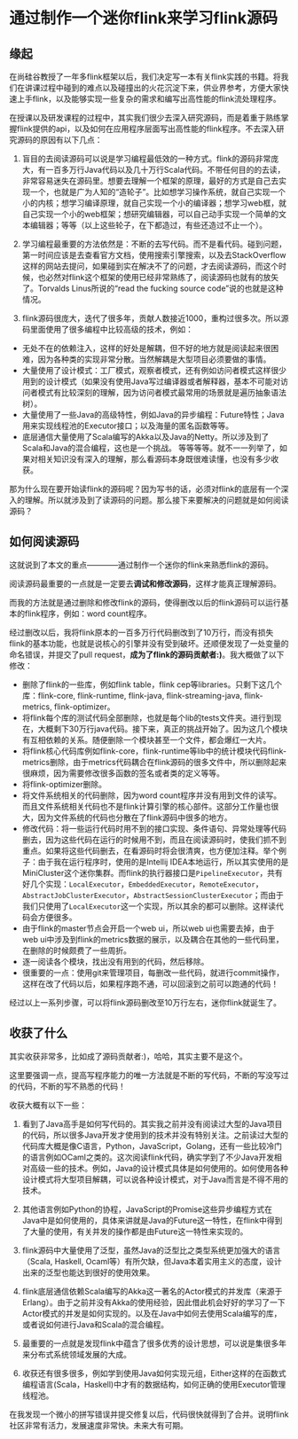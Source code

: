 # 通过制作一个迷你flink来学习flink源码

## 缘起

在尚硅谷教授了一年多flink框架以后，我们决定写一本有关flink实践的书籍。将我们在讲课过程中碰到的难点以及碰撞出的火花沉淀下来，供业界参考，方便大家快速上手flink，以及能够实现一些复杂的需求和编写出高性能的flink流处理程序。

在授课以及研发课程的过程中，其实我们很少去深入研究源码，而是着重于熟练掌握flink提供的api，以及如何在应用程序层面写出高性能的flink程序。不去深入研究源码的原因有以下几点：

1. 盲目的去阅读源码可以说是学习编程最低效的一种方式。flink的源码非常庞大，有一百多万行Java代码以及几十万行Scala代码。不带任何目的的去读，非常容易迷失在源码里。想要去理解一个框架的原理，最好的方式是自己去实现一个，也就是广为人知的“造轮子”。比如想学习操作系统，就自己实现一个小的内核；想学习编译原理，就自己实现一个小的编译器；想学习web框，就自己实现一个小的web框架；想研究编辑器，可以自己动手实现一个简单的文本编辑器；等等（以上这些轮子，在下都造过，有些还造过不止一个）。

2. 学习编程最重要的方法依然是：不断的去写代码。而不是看代码。碰到问题，第一时间应该是去查看官方文档，使用搜索引擎搜索，以及去StackOverflow这样的网站去提问，如果碰到实在解决不了的问题，才去阅读源码，而这个时候，也必然对flink这个框架的使用已经非常熟练了，阅读源码也就有的放矢了。Torvalds Linus所说的“read the fucking source code”说的也就是这种情况。

3. flink源码很庞大，迭代了很多年，贡献人数接近1000，重构过很多次。所以源码里面使用了很多编程中比较高级的技术，例如：
  * 无处不在的依赖注入，这样的好处是解耦，但不好的地方就是阅读起来很困难，因为各种类的实现非常分散。当然解耦是大型项目必须要做的事情。
  * 大量使用了设计模式：工厂模式，观察者模式，还有例如访问者模式这样很少用到的设计模式（如果没有使用Java写过编译器或者解释器，基本不可能对访问者模式有比较深刻的理解，因为访问者模式最常用的场景就是遍历抽象语法树）。
  * 大量使用了一些Java的高级特性，例如Java的异步编程：Future特性；Java用来实现线程池的Executor接口；以及海量的匿名函数等等。
  * 底层通信大量使用了Scala编写的Akka以及Java的Netty。所以涉及到了Scala和Java的混合编程，这也是一个挑战。
  等等等等。就不一一列举了，如果对相关知识没有深入的理解，那么看源码本身既很难读懂，也没有多少收获。
  
那为什么现在要开始读flink的源码呢？因为写书的话，必须对flink的底层有一个深入的理解。所以就涉及到了读源码的问题。那么接下来要解决的问题就是如何阅读源码？

## 如何阅读源码

这就说到了本文的重点————通过制作一个迷你的flink来熟悉flink的源码。

阅读源码最重要的一点就是一定要去**调试和修改源码**，这样才能真正理解源码。

而我的方法就是通过删除和修改flink的源码，使得删改以后的flink源码可以运行基本的flink程序，例如：word count程序。

经过删改以后，我将flink原本的一百多万行代码删改到了10万行，而没有损失flink的基本功能，也就是说核心的引擎并没有受到破坏。还顺便发现了一处变量的命名错误，并提交了pull request，**成为了flink的源码贡献者:)**。我大概做了以下修改：

* 删除了flink的一些库，例如flink table，flink cep等libraries。只剩下这几个库：flink-core, flink-runtime, flink-java, flink-streaming-java, flink-metrics, flink-optimizer。
* 将flink每个库的测试代码全部删除，也就是每个lib的tests文件夹。进行到现在，大概剩下30万行java代码。接下来，真正的挑战开始了。因为这几个模块有互相依赖的关系。随便删除一个模块甚至一个文件，都会爆红一大片。
* 将flink核心代码库例如flink-core，flink-runtime等lib中的统计模块代码flink-metrics删除，由于metrics代码耦合在flink源码的很多文件中，所以删除起来很麻烦，因为需要修改很多函数的签名或者类的定义等等。
* 将flink-optimizer删除。
* 将文件系统相关的代码删除，因为word count程序并没有用到文件的读写。而且文件系统相关代码也不是flink计算引擎的核心部件。这部分工作量也很大，因为文件系统的代码也分散在了flink源码中很多的地方。
* 修改代码：将一些运行代码时用不到的接口实现、条件语句、异常处理等代码删去，因为这些代码在运行的时候用不到，而且在阅读源码时，使我们抓不到重点。如果将这些代码删去，在看源码时将会很清爽，也方便加注释。举个例子：由于我在运行程序时，使用的是Intellij IDEA本地运行，所以其实使用的是MiniCluster这个迷你集群。而flink的执行器接口是`PipelineExecutor`，共有好几个实现：`LocalExecutor`，`EmbeddedExecutor`，`RemoteExecutor`，`AbstractJobClusterExecutor`，`AbstractSessionClusterExecutor`；而由于我们只使用了`LocalExecutor`这一个实现，所以其余的都可以删除。这样读代码会方便很多。
* 由于flink的master节点会开启一个web ui，所以web ui也需要去掉，由于web ui中涉及到flink的metrics数据的展示，以及耦合在其他的一些代码里，在删除的时候颇费了一些周折。
* 逐一阅读各个模块，找出没有用到的代码，然后移除。
* 很重要的一点：使用git来管理项目，每删改一些代码，就进行commit操作，这样在改了代码以后，如果程序跑不通，可以回滚到之前可以跑通的代码！

经过以上一系列步骤，可以将flink源码删改至10万行左右，迷你flink就诞生了。

## 收获了什么

其实收获非常多，比如成了源码贡献者:)，哈哈，其实主要不是这个。

这里要强调一点，提高写程序能力的唯一方法就是不断的写代码，不断的写没写过的代码，不断的写不熟悉的代码！

收获大概有以下一些：

1. 看到了Java高手是如何写代码的。其实我之前并没有阅读过大型的Java项目的代码，所以很多Java开发才使用到的技术并没有特别关注。之前读过大型的代码库大概是像C语言，Python，JavaScript，Golang，还有一些比较冷门的语言例如OCaml之类的。这次阅读flink代码，确实学到了不少Java开发相对高级一些的技术。例如，Java的设计模式具体是如何使用的。如何使用各种设计模式将大型项目解耦，可以说各种设计模式，对于Java而言是不得不用的技术。

2. 其他语言例如Python的协程，JavaScript的Promise这些异步编程方式在Java中是如何使用的，具体来讲就是Java的Future这一特性，在flink中得到了大量的使用，有关并发的操作都是由Future这一特性来实现的。

3. flink源码中大量使用了泛型，虽然Java的泛型比之类型系统更加强大的语言（Scala, Haskell, Ocaml等）有所欠缺，但Java本着实用主义的态度，设计出来的泛型也能达到很好的使用效果。

4. flink底层通信依赖Scala编写的Akka这一著名的Actor模式的并发库（来源于Erlang）。由于之前并没有Akka的使用经验，因此借此机会好好的学习了一下Actor模式的并发是如何实现的。以及在Java中如何去使用Scala编写的库，或者说如何进行Java和Scala的混合编程。

5. 最重要的一点就是发现flink中蕴含了很多优秀的设计思想，可以说是集很多年来分布式系统领域发展的大成。

6. 收获还有很多很多，例如学到使用Java如何实现元组，Either这样的在函数式编程语言(Scala，Haskell)中才有的数据结构，如何正确的使用Executor管理线程池。

在我发现一个微小的拼写错误并提交修复以后，代码很快就得到了合并。说明flink社区非常有活力，发展速度非常快。未来大有可期。
